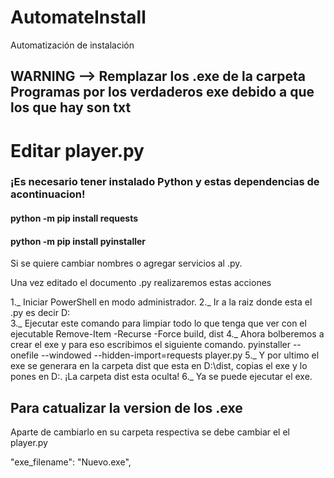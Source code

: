 # AutomateInstall
Automatización de instalación


## WARNING --> Remplazar los .exe de la carpeta Programas por los verdaderos exe debido a que los que hay son txt

# Editar player.py

### ¡Es necesario tener instalado Python y estas dependencias de acontinuacion!
#### python -m pip install requests
#### python -m pip install pyinstaller


Si se quiere cambiar nombres o agregar servicios al .py.

Una vez editado el documento .py realizaremos estas acciones

1._ Iniciar PowerShell en modo administrador.
2._ Ir a la raiz donde esta el .py es decir D:\
3._ Ejecutar este comando para limpiar todo lo que tenga que ver con el ejecutable
    Remove-Item -Recurse -Force build, dist
4._ Ahora bolberemos a crear el exe y para eso escribimos el siguiente comando.
    pyinstaller --onefile --windowed --hidden-import=requests player.py
5._ Y por ultimo el exe se generara en la carpeta dist que esta en D:\dist, copias el exe y lo pones en D:\.
    ¡La carpeta dist esta oculta!
6._ Ya se puede ejecutar el exe.

## Para catualizar la version de los .exe

Aparte de cambiarlo en su carpeta respectiva se debe cambiar el el player.py

"exe_filename": "Nuevo.exe",
